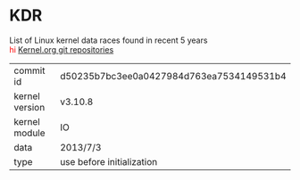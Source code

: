 # KDR
List of Linux kernel data races found in recent 5 years
<br>
<font color="red"> hi </font>
<a href="https://git.kernel.org/cgit/linux/kernel/git/torvalds/linux.git/"> Kernel.org git repositories </a>
<table>
<tr><td>commit id <td>d50235b7bc3ee0a0427984d763ea7534149531b4
<tr><td>kernel version<td>v3.10.8
<tr><td>kernel module<td>IO
<tr><td>data<td>2013/7/3
<tr><td>type<td>use before initialization
</table>
<img >
